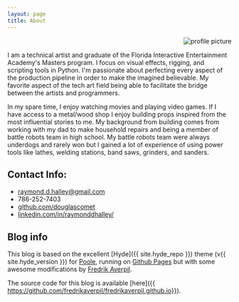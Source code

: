 ```yaml
---
layout: page
title: About
---
```


<div style="text-align: right;">
  <img src="../blog/images/FlagSpline/Flag Spline Breakdown.PNG" alt="profile picture">
</div>

I am a technical artist and graduate of the Florida Interactive Entertainment Academy's Masters program. I focus on visual effects, rigging, and scripting tools in Python. I'm passionate about perfecting every aspect of the production pipeline in order to make the imagined believable. My favorite aspect of the tech art field being able to facilitate the bridge between the artists and programmers.

In my spare time, I enjoy watching movies and playing video games. If I have access to a metal/wood shop I enjoy building props inspired from the most influential stories to me. My background from building comes from working with my dad to make household repairs and being a member of battle robots team in high school. My battle robots team were always underdogs and rarely won but I gained a lot of experience of using power tools like lathes, welding stations, band saws, grinders, and sanders.

## Contact Info:

* raymond.d.halley@gmail.com
* 786-252-7403
* [github.com/douglascomet](https://github.com/douglascomet)
* [linkedin.com/in/raymonddhalley/](https://linkedin.com/in/raymonddhalley/)

## Blog info

This blog is based on the excellent [Hyde]({{ site.hyde_repo }}) theme (v{{ site.hyde_version }}) for [Poole](http://getpoole.com), running on [Github Pages](https://pages.github.com) but with some awesome modifications by [Fredrik Averpil](https://fredrikaverpil.github.io/).

The source code for this blog is available [here]({{ https://github.com/fredrikaverpil/fredrikaverpil.github.io}}).
